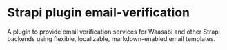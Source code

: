 # Strapi plugin email-verification

A plugin to provide email verification services for Waasabi and other Strapi backends using flexible, localizable, markdown-enabled email templates.
